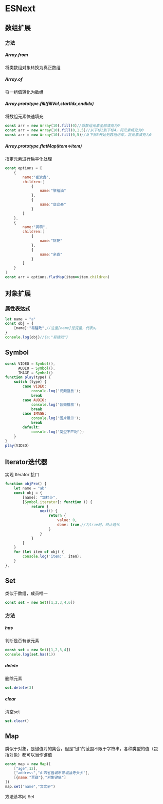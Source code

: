 # ESNext

## 数组扩展

### 方法

##### Array.from

将类数组对象转换为真正数组



##### Array.of

将一组值转化为数组



##### Array.prototype.fill(fillVal,startIdx,endIdx)

将数组元素快速填充

```js
const arr = new Array(10).fill(0)//将数组元素全部填充为0
const arr = new Array(10).fill(0,1,5)//从下标1到下标4，将元素填充为0
const arr = new Array(10).fill(0,5)//从下标5开始到数组结束，将元素填充为0
```



##### Array.prototype.flatMap(item=>item)

指定元素进行扁平化处理

```js
const options = [
    {
        name:"崔汝鑫",
        children:[
            {
                name:"黎榕汕"
            },
            {
                name:"唐宜豪"
            }
        ]
    },
    {
        name:"龚萌",
        children:[
            {
                name:"姚艳"
            },
            {
                name:"余淼"
            }
        ]
    }
]
const arr = options.flatMap(item=>item.children)
```





## 对象扩展

### 属性表达式

```js
let name = "a"
const obj = {
    [name]:"易建政",//这里[name]是变量，代表a。
}
console.log(obj)//{a:"易建政"}
```



## Symbol

```js
const VIDEO = Symbol(),
      AUDIO = Symbol(),
      IMAGE = Symbol()
function play(type) {
    switch (type) {
        case VIDEO:
            console.log('视频播放');
            break
        case AUDIO:
            console.log('音频播放');
            break
        case IMAGE:
            console.log('图片展示');
            break
        default:
            console.log('类型不匹配');
    }
}
play(VIDEO)
```



## Iterator迭代器

实现 Iterator 接口

```js
function objPro() {
    let name = "ab"
    const obj = {
        [name]: "邹桂英",
        [Symbol.iterator]: function () {
            return {
                next() {
                    return {
                        value: 0,
                        done: true,//为true时，终止迭代
                    }
                }
            }
        }
    }
    for (let item of obj) {
        console.log('item:', item);
    }
},
```



## Set

类似于数组，成员唯一

```js
const set = new Set([1,2,3,4,6])
```

### 方法

##### has

判断是否有该元素

```js
const set = new Set([1,2,3,4])
console.log(set.has(1))
```

##### delete

删除元素

```js
set.delete(3)
```

##### clear

清空set

```js
set.clear()
```





## Map

类似于对象，是键值对的集合，但是“键”的范围不限于字符串，各种类型的值（包括对象）都可以当作键值

```js
const map = new Map([
    ["age",12],
    ["address","山西省晋城市阳城县寺头乡"],
    [{name:"贾甜"},"对象键值"]
])
map.set("name","文文轩")
```

方法基本同 Set

